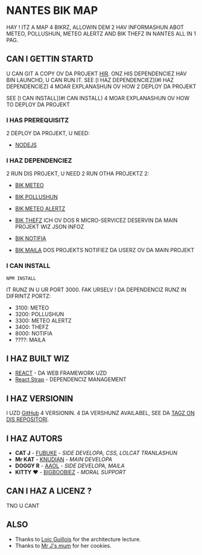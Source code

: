 # NANTES BIK MAP
HAY ! ITZ A MAP 4 BIKRZ, ALLOWIN DEM 2 HAV INFORMASHUN ABOT METEO, POLLUSHUN, METEO ALERTZ AND BIK THEFZ IN NANTES ALL IN 1 PAG.

## CAN I GETTIN STARTD

U CAN GIT A COPY OV DA PROJEKT [HIR](https://github.com/Knudian/bicycle/).
ONZ HIS DEPENDENCIEZ HAV BIN LAUNCHD, U CAN RUN IT.
SEE [I HAZ DEPENDENCIEZ](#I HAZ DEPENDENCIEZ) 4 MOAR EXPLANASHUN OV HOW 2 DEPLOY DA PROJEKT

SEE [I CAN INSTALL](#I CAN INSTALL) 4 MOAR EXPLANASHUN OV HOW TO DEPLOY DA PROJEKT

### I HAS PREREQUISITZ

2 DEPLOY DA PROJEKT, U NEED:
- [NODEJS](https://nodejs.org/)

### I HAZ DEPENDENCIEZ

2 RUN DIS PROJEKT, U NEED 2 RUN OTHA PROJEKTZ 2:

- [BIK METEO](https://github.com/Knudian/bicycle_meteo/)
- [BIK POLLUSHUN](https://github.com/Knudian/bicycle_pollution/)
- [BIK METEO ALERTZ](https://github.com/Knudian/bicycle_meteoAlerts/)
- [BIK THEFZ](https://github.com/Knudian/bicycle_robbery/)
ICH OV DOS R MICRO-SERVICEZ DESERVIN DA MAIN PROJEKT WIZ JSON INFOZ

- [BIK NOTIFIA](https://github.com/Knudian/bicycle_notifier/)
- [BIK MAILA](https://github.com/Knudian/bicycle_mq/)
DOS PROJEKTS NOTIFIEZ DA USERZ OV DA MAIN PROJEKT

### I CAN INSTALL

```shell
NPM INSTALL
```

IT RUNZ IN U UR PORT 3000. FAK URSELV !
DA DEPENDENCIZ RUNZ IN DIFRINTZ PORTZ:
- 3100: METEO
- 3200: POLLUSHUN
- 3300: METEO ALERTZ
- 3400: THEFZ
- 8000: NOTIFIA
- ????: MAILA

## I HAZ BUILT WIZ

* [REACT](https://reactjs.org/) - DA WEB FRAMEWORK UZD
* [React Strap](https://reactstrap.github.io) - DEPENDENCIZ MANAGEMENT

## I HAZ VERSIONIN

I UZD [GitHub](http://github.com/) 4 VERSIONIN.
4 DA VERSHUNZ AVAILABEL, SEE DA [TAGZ ON DIS REPOSITORI](https://github.com/bicycle/tags). 

## I HAZ AUTORS

* **CAT J** - [FUBUKE](https://github.com/Fubuke)   - *SIDE DEVELOPA, CSS, LOLCAT TRANLASHUN* 
* **Mr KAT** - [KNUDIAN](https://github.com/Knudian) - *MAIN DEVELOPA*
* **DOGGY R** - [AAOL](https://github.com/Aaol)       - *SIDE DEVELOPA, MAILA*
* **KITTY ♥** - [BIGBOOBIEZ](https://thatsnotanadress.com) - *MORAL SUPPORT*

## CAN I HAZ A LICENZ ?

TNO U CANT

## ALSO

* Thanks to [Loic Guillois](http://fitlab.fr) for the architecture lecture.
* Thanks to [Mr J's mum](http://orteil.dashnet.org/cookieclicker/) for her cookies.
